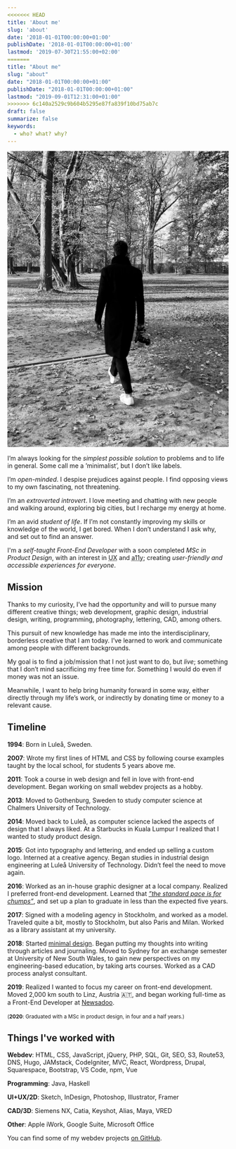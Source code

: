 ```yaml
---
<<<<<<< HEAD
title: 'About me'
slug: 'about'
date: '2018-01-01T00:00:00+01:00'
publishDate: '2018-01-01T00:00:00+01:00'
lastmod: '2019-07-30T21:55:00+02:00'
=======
title: "About me"
slug: "about"
date: "2018-01-01T00:00:00+01:00"
publishDate: "2018-01-01T00:00:00+01:00"
lastmod: "2019-09-01T12:31:00+01:00"
>>>>>>> 6c140a2529c9b604b5295e87fa839f10bd75ab7c
draft: false
summarize: false
keywords:
  - who? what? why?
---
```


<img class="circle-right" src="/img/about.jpg" alt="Photo of Alexander Sandberg at his desk" />

I’m always looking for the _simplest possible solution_ to problems and to life in general. Some call me a ’minimalist’, but I don’t like labels.

I’m _open-minded_. I despise prejudices against people. I find opposing views to my own fascinating, not threatening.

I’m an _extroverted introvert_. I love meeting and chatting with new people and walking around, exploring big cities, but I recharge my energy at home.

I’m an avid _student of life_. If I’m not constantly improving my skills or knowledge of the world, I get bored. When I don’t understand I ask why, and set out to find an answer.

I'm a _self-taught Front-End Developer_ with a soon completed _MSc in Product Design_, with an interest in <abbr title="User Experience">UX</abbr> and <abbr title="Accessibility">a11y</abbr>; creating _user-friendly and accessible experiences for everyone_.

## Mission

Thanks to my curiosity, I’ve had the opportunity and will to pursue many different creative things; web development, graphic design, industrial design, writing, programming, photography, lettering, CAD, among others.

This pursuit of new knowledge has made me into the interdisciplinary, borderless creative that I am today. I’ve learned to work and communicate among people with different backgrounds.

My goal is to find a job/mission that I not just want to do, but _live_; something that I don’t mind sacrificing my free time for. Something I would do even if money was not an issue.

Meanwhile, I want to help bring humanity forward in some way, either directly through my life’s work, or indirectly by donating time or money to a relevant cause.

## Timeline

**1994**: Born in Luleå, Sweden.

**2007**: Wrote my first lines of HTML and CSS by following course examples taught by the local school, for students 5 years above me.

**2011**: Took a course in web design and fell in love with front-end development. Began working on small webdev projects as a hobby.

**2013**: Moved to Gothenburg, Sweden to study computer science at Chalmers University of Technology.

**2014**: Moved back to Luleå, as computer science lacked the aspects of design that I always liked. At a Starbucks in Kuala Lumpur I realized that I wanted to study product design.

**2015**: Got into typography and lettering, and ended up selling a custom logo. Interned at a creative agency. Began studies in industrial design engineering at Luleå University of Technology. Didn’t feel the need to move again.

**2016**: Worked as an in-house graphic designer at a local company. Realized I preferred front-end development. Learned that [_”the standard pace is for chumps”_](https://sivers.org/kimo), and set up a plan to graduate in less than the expected five years.

**2017**: Signed with a modeling agency in Stockholm, and worked as a model. Traveled quite a bit, mostly to Stockholm, but also Paris and Milan. Worked as a library assistant at my university.

**2018**: Started [minimal design](http://minimaldesign.se). Began putting my thoughts into writing through articles and journaling. Moved to Sydney for an exchange semester at University of New South Wales, to gain new perspectives on my engineering-based education, by taking arts courses. Worked as a CAD process analyst consultant.

**2019**: Realized I wanted to focus my career on front-end development. Moved 2,000 km south to Linz, Austria 🇦🇹, and began working full-time as a Front-End Developer at [Newsadoo](https://newsadoo.com).

<small>(**2020**: Graduated with a MSc in product design, in four and a half years.)</small>

## Things I've worked with

**Webdev**: HTML, CSS, JavaScript, jQuery, PHP, SQL, Git, SEO, S3, Route53, DNS, Hugo, JAMstack, CodeIgniter, MVC, React, Wordpress, Drupal, Squarespace, Bootstrap, VS Code, npm, Vue

**Programming**: Java, Haskell

**UI+UX/2D**: Sketch, InDesign, Photoshop, Illustrator, Framer

**CAD/3D**: Siemens NX, Catia, Keyshot, Alias, Maya, VRED

**Other**: Apple iWork, Google Suite, Microsoft Office

You can find some of my webdev projects [on GitHub](https://github.com/alexandersandberg).
